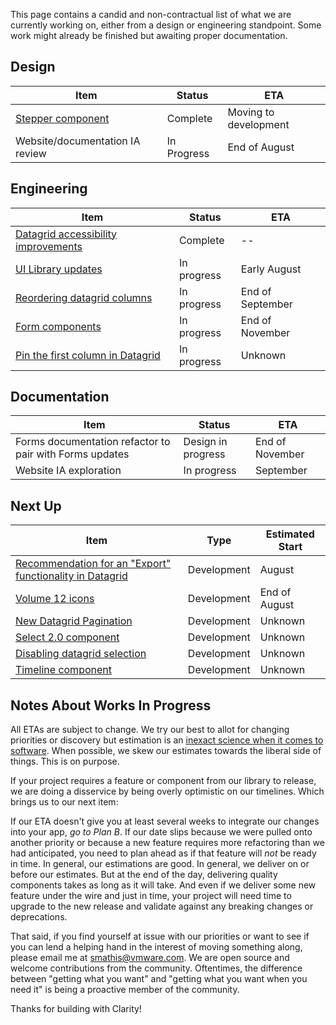 This page contains a candid and non-contractual list of what we are currently working on,
either from a design or engineering standpoint. Some work might already be finished
but awaiting proper documentation.

## Design
Item|Status|ETA
----|----|----
[Stepper component](https://github.com/vmware/clarity/issues/2503)|Complete|Moving to development
Website/documentation IA review|In Progress|End of August

## Engineering
Item|Status|ETA
----|----|----
[Datagrid accessibility improvements](https://github.com/vmware/clarity/issues/2431)|Complete|--
[UI Library updates](https://github.com/vmware/clarity/issues/2498)|In progress|Early August
[Reordering datagrid columns](https://github.com/vmware/clarity/issues/1771)|In progress|End of September
[Form components](https://github.com/vmware/clarity/issues/1878)|In progress|End of November
[Pin the first column in Datagrid](https://github.com/vmware/clarity/issues/1586)|In progress|Unknown

## Documentation
Item|Status|ETA
----|----|----
Forms documentation refactor to pair with Forms updates|Design in progress|End of November
Website IA exploration|In progress|September

## Next Up
Item|Type|Estimated Start
----|----|----
[Recommendation for an "Export" functionality in Datagrid](https://github.com/vmware/clarity/issues/2286)|Development|August
[Volume 12 icons](https://github.com/vmware/clarity/issues/2222)|Development|End of August
[New Datagrid Pagination](https://github.com/vmware/clarity/issues/2361)|Development|Unknown
[Select 2.0 component](https://github.com/vmware/clarity/issues/248)|Development|Unknown
[Disabling datagrid selection](https://github.com/vmware/clarity/issues/1018)|Development|Unknown
[Timeline component](https://github.com/vmware/clarity/issues/1633)|Development|Unknown


## Notes About Works In Progress

All ETAs are subject to change. We try our best to allot for changing priorities or discovery but estimation is an [inexact science when it comes to software](https://techcrunch.com/2016/04/30/estimate-thrice-develop-once/). When possible, we skew our estimates towards the liberal side of things. This is on purpose.

If your project requires a feature or component from our library to release, we are doing a disservice by being overly optimistic on our timelines. Which brings us to our next item:

If our ETA doesn't give you at least several weeks to integrate our changes into your app, _go to Plan B_. If our date slips because we were pulled onto another priority or because a new feature requires more refactoring than we had anticipated, you need to plan ahead as if that feature will _not_ be ready in time. In general, our estimations are good. In general, we deliver on or before our estimates. But at the end of the day, delivering quality components takes as long as it will take. And even if we deliver some new feature under the wire and just in time, your project will need time to upgrade to the new release and validate against any breaking changes or deprecations.

That said, if you find yourself at issue with our priorities or want to see if you can lend a helping hand in the interest of moving something along, please email me at [smathis@vmware.com](mailto:smathis@vmware.coml). We are open source and welcome contributions from the community. Oftentimes, the difference between "getting what you want" and "getting what you want when you need it" is being a proactive member of the community.

Thanks for building with Clarity!
